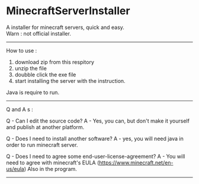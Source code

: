 # MinecraftServerInstaller
A installer for minecraft servers, quick and easy.  
Warn : not official installer.

-------------------------------------------------------------

How to use : 
1. download zip from this respitory
2. unzip the file
3. doubble click the exe file
4. start installing the server with the instruction.

Java is require to run.

-------------------------------------------------------------

Q and A s :

Q - Can I edit the source code?
A - Yes, you can, but don't make it yourself and publish at another platform.

Q - Does I need to install another software?
A - yes, you will need java in order to run minecraft server.

Q - Does I need to agree some end-user-license-agreement?
A - You will need to agree with minecraft's EULA (https://www.minecraft.net/en-us/eula)
    Also in the program.

-------------------------------------------------------------

